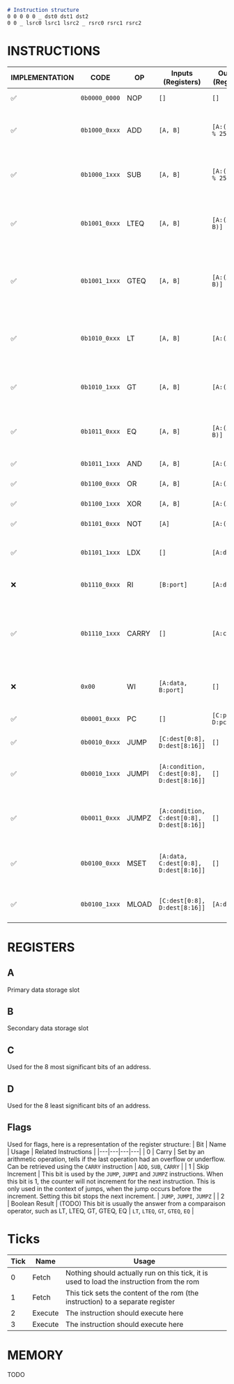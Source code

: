 ```md
# Instruction structure
0 0 0 0 0 _ dst0 dst1 dst2
0 0 _ lsrc0 lsrc1 lsrc2 _ rsrc0 rsrc1 rsrc2
```
# INSTRUCTIONS
| IMPLEMENTATION | CODE | OP | Inputs (Registers) | Outputs (Registers) | Description |
|---|---|---|---|---|---|
| ✅ | `0b0000_0000` | NOP | `[]` | `[]` | No Operation |
| ✅ | `0b1000_0xxx` | ADD | `[A, B]` | `[A:((A + B) % 256)]` | Performs an addition on `A` and `B`, returns `A + B` |
| ✅ | `0b1000_1xxx` | SUB | `[A, B]` | `[A:((A - B) % 256)]` | Performs a substraction of `A` by `B`, returns `A - B` |
| ✅ | `0b1001_0xxx` | LTEQ | `[A, B]` | `[A:(A <= B)]` | Returns `0xFF` if `A` is less than or equal to `B`, `0` otherwise `0x00` |
| ✅ | `0b1001_1xxx` | GTEQ | `[A, B]` | `[A:(A >= B)]` | Returns `0xFF` if `A` is greater than or equal to `B`, `0` otherwise `0x00` |
| ✅ | `0b1010_0xxx` | LT | `[A, B]` | `[A:(A < B)]` | Returns `0xFF` if `A` is greater than `B`, `0` otherwise `0x00` |
| ✅ | `0b1010_1xxx` | GT | `[A, B]` | `[A:(A > B)]` | Returns `0xFF` if `A` is less than `B`, `0` otherwise `0x00` |
| ✅ | `0b1011_0xxx` | EQ | `[A, B]` | `[A:(A == B)]` | Returns `0xFF` if `A` is equal to `B`, `0` otherwise `0x00` |
| ✅ | `0b1011_1xxx` | AND | `[A, B]` | `[A:(A & B)]` | bitwise AND operation |
| ✅ | `0b1100_0xxx` | OR | `[A, B]` | `[A:(A \| B)]` | bitwise OR operation |
| ✅ | `0b1100_1xxx` | XOR | `[A, B]` | `[A:(A ^ B)]` | bitwise XOR operation,  |
| ✅ | `0b1101_0xxx` | NOT | `[A]` | `[A:(~A)]` | bitwise NOT operation |
| ✅ | `0b1101_1xxx` | LDX | `[]` | `[A:data]` | Set register `A` to the next byte of the rom; |
| ❌ | `0b1110_0xxx` | RI | `[B:port]` | `[A:data]` | Read from the I/O port `port` |
| ✅ | `0b1110_1xxx` | CARRY | `[]` | `[A:carry]` | Returns `0xFF` if the last arithmetic operation had a carry, otherwise `0x00` |
| ❌ | `0x00` | WI | `[A:data, B:port]` | `[]` | Write byte `data` to the I/O port `port` |
| ✅ | `0b0001_0xxx` | PC | `[]` | `[C:pc[0:8], D:pc[8:16]]` | Returns the positional counter |
| ✅ | `0b0010_0xxx` | JUMP | `[C:dest[0:8], D:dest[8:16]]` | `[]` | Jumps to `dest` |
| ✅ | `0b0010_1xxx` | JUMPI | `[A:condition, C:dest[0:8], D:dest[8:16]]` | `[]` | Jumps to `dest` if `condition` is equal to `0xFF` |
| ✅ | `0b0011_0xxx` | JUMPZ | `[A:condition, C:dest[0:8], D:dest[8:16]]` | `[]` | Jumps to `dest` if `condition` is equal to `0x00` |
| ✅ | `0b0100_0xxx` | MSET | `[A:data, C:dest[0:8], D:dest[8:16]]` | `[]` | Write to the memory `data` at position `dest`. |
| ✅ | `0b0100_1xxx` | MLOAD | `[C:dest[0:8], D:dest[8:16]]` | `[A:data]` | Read the memory at position `dest` |

# REGISTERS
## A
Primary data storage slot

## B
Secondary data storage slot

## C
Used for the 8 most significant bits of an address.

## D
Used for the 8 least significant bits of an address.

## Flags
Used for flags, here is a representation of the register structure:
| Bit | Name | Usage | Related Instructions |
|---|---|---|---|
| 0 | Carry | Set by an arithmetic operation, tells if the last operation had an overflow or underflow. Can be retrieved using the `CARRY` instruction | `ADD`, `SUB`, `CARRY` |
| 1 | Skip Increment | This bit is used by the `JUMP`, `JUMPI` and `JUMPZ` instructions. When this bit is 1, the counter will not increment for the next instruction. This is only used in the context of jumps, when the jump occurs before the increment. Setting this bit stops the next increment. | `JUMP`, `JUMPI`, `JUMPZ` |
| 2 | Boolean Result | (TODO) This bit is usually the answer from a comparaison operator, such as LT, LTEQ, GT, GTEQ, EQ | `LT`, `LTEQ`, `GT`, `GTEQ`, `EQ` |

# Ticks
| Tick | Name | Usage |
|---|---|---|
| 0 | Fetch | Nothing should actually run on this tick, it is used to load the instruction from the rom |
| 1 | Fetch | This tick sets the content of the rom (the instruction) to a separate register |
| 2 | Execute | The instruction should execute here |
| 3 | Execute | The instruction should execute here |

# MEMORY
TODO
